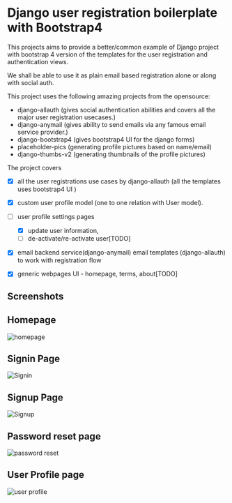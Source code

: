 # Django user registration boilerplate with Bootstrap4 

This projects aims to provide a better/common example of Django project with 
bootstrap 4 version of the templates for the user 
registration and authentication views.

We shall be able to use it as plain email based registration alone or along with social auth.


This project uses the following amazing projects from the opensource:

- django-allauth (gives social authentication abilities and covers all the major user registration usecases.)
- django-anymail (gives ability to send emails via any famous email service provider.)
- django-bootstrap4 (gives bootstrap4 UI for the django forms)
- placeholder-pics (generating profile pictures based on name/email)
- django-thumbs-v2 (generating thumbnails of the profile pictures)


The project covers 

- [x] all the user registrations use cases by django-allauth (all the templates uses bootstrap4 UI )
- [x] custom user profile model (one to one relation with User model). 
- [ ] user profile settings pages 
    - [x] update user information, 
    - [ ] de-activate/re-activate user[TODO]
- [x] email backend service(django-anymail) email templates (django-allauth) to work with registration flow 
- [x] generic webpages UI - homepage, terms, about[TODO]


## Screenshots


Homepage
---------
![homepage](screenshots/homepage.png)

Signin Page
---------
![Signin](screenshots/signin.png)

Signup Page
---------
![Signup](screenshots/signup.png)

Password reset page
---------
![password reset](screenshots/password-reset.png)

User Profile page
---------
![user profile](screenshots/user-profile.png)



